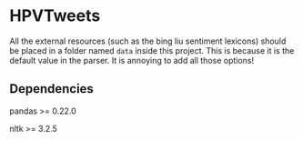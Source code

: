 # HPVTweets

All the external resources (such as the bing liu sentiment lexicons) should be placed in a folder named `data` inside this project.
This is because it is the default value in the parser. It is annoying to add all those options!

## Dependencies

pandas >= 0.22.0

nltk >= 3.2.5
